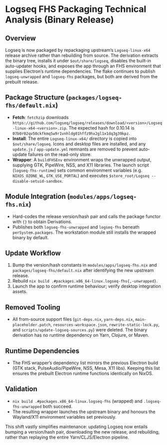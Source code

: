 # Logseq FHS Packaging Technical Analysis (Binary Release)

## Overview

Logseq is now packaged by repackaging upstream’s `Logseq-linux-x64` release archive rather than rebuilding from source. The derivation extracts the binary tree, installs it under `$out/share/logseq`, disables the built-in auto-updater hooks, and exposes the app through an FHS environment that supplies Electron’s runtime dependencies. The flake continues to publish `logseq-unwrapped` and `logseq-fhs` packages, but both are derived from the prebuilt release.

## Package Structure (`packages/logseq-fhs/default.nix`)

- **Fetch**: `fetchzip` downloads `https://github.com/logseq/logseq/releases/download/<version>/Logseq-linux-x64-<version>.zip`. The expected hash for 0.10.14 is `07b0r02qv50ckfkmq5w9r1vnhldg01hffz9hx2gl1x1dq3g39kpz`.
- **Install**: The entire `Logseq-linux-x64/` directory is copied into `$out/share/logseq`. Icons and desktop files are installed, and any `update.js` / `app-update.yml` remnants are removed to prevent auto-update failures on the read-only store.
- **Wrapper**: A `buildFHSEnv` environment wraps the unwrapped output, supplying GTK, PipeWire, NSS, and X11 libraries. The launch script (`logseq-fhs-runtime`) sets common environment variables (e.g. `NIXOS_OZONE_WL`, `GTK_USE_PORTAL`) and executes `$store_root/Logseq --disable-setuid-sandbox`.

## Module Integration (`modules/apps/logseq-fhs.nix`)

- Hard-codes the release version/hash pair and calls the package functor with `{}` to obtain Derivations.
- Publishes both `logseq-fhs-unwrapped` and `logseq-fhs` beneath `perSystem.packages`. The workstation module still installs the wrapped binary by default.

## Update Workflow

1. Bump the version/hash constants in `modules/apps/logseq-fhs.nix` and `packages/logseq-fhs/default.nix` after identifying the new upstream release.
2. Rebuild `nix build .#packages.x86_64-linux.logseq-fhs{,-unwrapped}`.
3. Launch the app to confirm runtime behaviour; verify desktop integration assets.

## Removed Tooling

- All from-source support files (`git-deps.nix`, `yarn-deps.nix`, `main-placeholder.patch`, `resources-workspace.json`, `rewrite-static-lock.py`, and `scripts/update-logseq-sources.py`) were deleted. The binary derivation has no runtime dependency on Yarn, Clojure, or Maven.

## Runtime Dependencies

- The FHS wrapper’s dependency list mirrors the previous Electron build (GTK stack, PulseAudio/PipeWire, NSS, Mesa, X11 libs). Keeping this list ensures the prebuilt Electron runtime functions identically on NixOS.

## Validation

- `nix build .#packages.x86_64-linux.logseq-fhs` (wrapped) and `.logseq-fhs-unwrapped` both succeed.
- The resulting wrapper launches the upstream binary and honours the Wayland/X11 environment variables set previously.

This shift vastly simplifies maintenance: updating Logseq now entails bumping a version/hash pair, downloading the new release, and rebuilding, rather than replaying the entire Yarn/CLJS/Electron pipeline.
